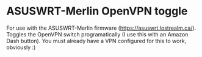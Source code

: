 # ASUSWRT-Merlin OpenVPN toggle
For use with the ASUSWRT-Merlin firmware (https://asuswrt.lostrealm.ca/). Toggles the OpenVPN switch programatically (I use this with an Amazon Dash button). You must already have a VPN configured for this to work, obviously :)
